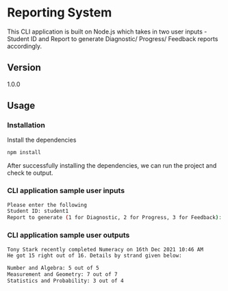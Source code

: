 # Reporting System

This CLI application is built on Node.js which takes in two user inputs - Student ID and Report to generate Diagnostic/ Progress/ Feedback reports accordingly.

## Version

1.0.0

## Usage

### Installation

Install the dependencies

```bash
npm install
```
After successfully installing the dependencies, we can run the project and check te output.

### CLI application sample user inputs

```bash
Please enter the following
Student ID: student1
Report to generate (1 for Diagnostic, 2 for Progress, 3 for Feedback): 1
```

### CLI application sample user outputs

```bash
Tony Stark recently completed Numeracy on 16th Dec 2021 10:46 AM
He got 15 right out of 16. Details by strand given below: 

Number and Algebra: 5 out of 5
Measurement and Geometry: 7 out of 7
Statistics and Probability: 3 out of 4
```





